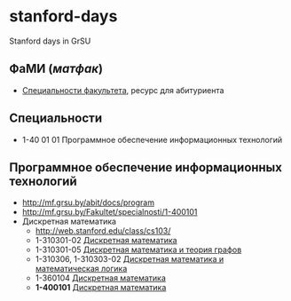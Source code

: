 # stanford-days

Stanford days in GrSU

## ФаМИ (_матфак_)

- [Специальности факультета](http://mf.grsu.by/abit/docs), ресурс для абитуриента

## Специальности

- 1-40 01 01 Программное обеспечение информационных технологий

## Программное обеспечение информационных технологий

- http://mf.grsu.by/abit/docs/program
- http://mf.grsu.by/Fakultet/specialnosti/1-400101
- Дискретная математика
  - http://web.stanford.edu/class/cs103/
  - 1-310301-02 [Дискретная математика](http://mf.grsu.by/Kafedry/kaf_alg/ucheb_vosp/academic_process/004)
  - 1-310301-05 [Дискретная математика и теория графов](http://mf.grsu.by/Kafedry/kaf_alg/ucheb_vosp/academic_process/037)
  - 1-310306, 1-310303-02 [Дискретная математика и математическая логика](http://mf.grsu.by/Kafedry/kaf_alg/ucheb_vosp/academic_process/012)
  - 1-360104 [Дискретная математика](http://mf.grsu.by/Kafedry/kaf_alg/ucheb_vosp/academic_process/0000/020)
  - **1-400101** [Дискретная математика](http://mf.grsu.by/Kafedry/kaf_alg/ucheb_vosp/copy_of_academic_process/0001)
